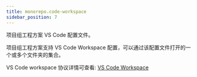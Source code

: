 ```yaml
---
title: monorepo.code-workspace
sidebar_position: 7
---
```


项目组工程方案 VS Code 配置文件。

项目组工程方案支持 VS Code Workspace 配置，可以通过该配置文件打开的一个或多个文件夹的集合。

VS Code workspace 协议详情可查看: [VS Code Workspace](https://code.visualstudio.com/docs/editor/workspaces)
